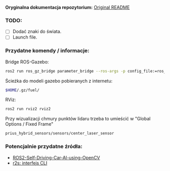 **Oryginalna dokumentacja repozytorium:**
[Original README](docs/README.md)

### TODO:
- [ ] Dodać znaki do świata.
- [ ] Launch file.

### Przydatne komendy / informacje:
Bridge ROS-Gazebo:
```bash
ros2 run ros_gz_bridge parameter_bridge --ros-args -p config_file:=ros_gz_bridge.yaml
```
Ścieżka do modeli gazebo pobieranych z internetu:
```bash
$HOME/.gz/fuel/
```
RViz:
```bash
ros2 run rviz2 rviz2
```
Przy wizualizacji chmury punktów lidaru trzeba to umieścić w "Global Options / Fixed Frame"
```bash
prius_hybrid_sensors/sensors/center_laser_sensor
```

### Potencjalnie przydatne źródła:
- [ROS2-Self-Driving-Car-AI-using-OpenCV](https://github.com/noshluk2/ROS2-Self-Driving-Car-AI-using-OpenCV/tree/main/self_driving_car_pkg/worlds)
- [r2s: interfejs CLI](https://github.com/mjcarroll/r2s)
